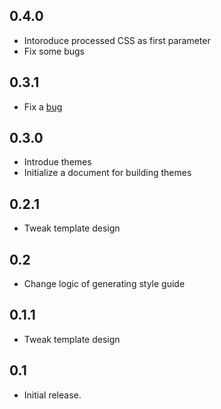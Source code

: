 ## 0.4.0

- Intoroduce processed CSS as first parameter
- Fix some bugs

## 0.3.1

* Fix a [bug](https://github.com/morishitter/postcss-style-guide/issues/9)

## 0.3.0

* Introdue themes
* Initialize a document for building themes

## 0.2.1

* Tweak template design

## 0.2

* Change logic of generating style guide

## 0.1.1

* Tweak template design

## 0.1

* Initial release.
